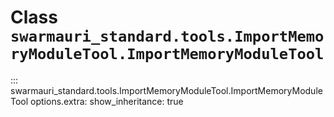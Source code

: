 # Class `swarmauri_standard.tools.ImportMemoryModuleTool.ImportMemoryModuleTool`

::: swarmauri_standard.tools.ImportMemoryModuleTool.ImportMemoryModuleTool
    options.extra:
      show_inheritance: true

